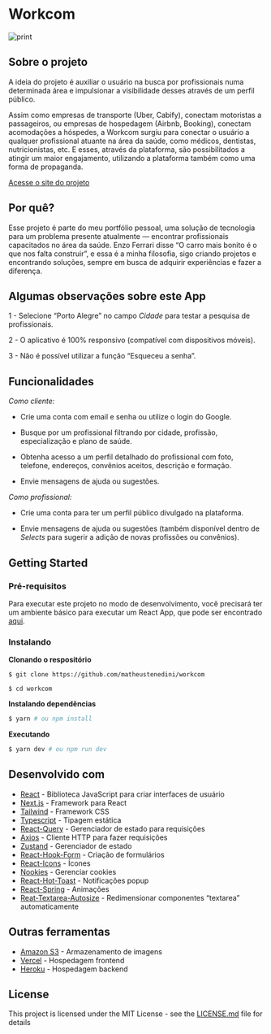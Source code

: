 # Workcom

![print](https://i.imgur.com/029m3Do.png)

## Sobre o projeto 

A ideia do projeto é auxiliar o usuário na busca por profissionais numa determinada área e impulsionar a visibilidade desses através de um perfil público.

Assim como empresas de transporte (Uber, Cabify), conectam motoristas a passageiros, ou empresas de hospedagem (Airbnb, Booking), conectam acomodações a hóspedes, a Workcom surgiu para conectar o usuário a qualquer profissional atuante na área da saúde, como médicos, dentistas, nutricionistas, etc. E esses, através da plataforma, são possibilitados a atingir um maior engajamento, utilizando a plataforma também como uma forma de propaganda.

[Acesse o site do projeto](https://workcom.vercel.app)

## Por quê?

Esse projeto é parte do meu portfólio pessoal, uma solução de tecnologia para um problema presente atualmente — encontrar profissionais capacitados no área da saúde. Enzo Ferrari disse “O carro mais bonito é o que nos falta construir”, e essa é a minha filosofia, sigo criando projetos e encontrando soluções, sempre em busca de adquirir experiências e fazer a diferença. 

## Algumas observações sobre este App


1 - Selecione “Porto Alegre” no campo _Cidade_ para testar a pesquisa de profissionais.

2 - O aplicativo é 100% responsivo (compatível com dispositivos móveis).

3 - Não é possível utilizar a função “Esqueceu a senha”.

## Funcionalidades

_Como cliente:_

  - Crie uma conta com email e senha ou utilize o login do Google.

  - Busque por um profissional filtrando por cidade, profissão, especialização e plano de saúde.

  - Obtenha acesso a um perfil detalhado do profissional com foto, telefone, endereços, convênios aceitos, descrição e formação.

  - Envie mensagens de ajuda ou sugestões.

_Como profissional:_

  - Crie uma conta para ter um perfil público divulgado na plataforma.

  - Envie mensagens de ajuda ou sugestões (também disponível dentro de _Selects_ para sugerir a adição de novas profissões ou convênios).

## Getting Started  

### Pré-requisitos

Para executar este projeto no modo de desenvolvimento, você precisará ter um ambiente básico para executar um React App, que pode ser encontrado [aqui](https://learn.microsoft.com/en-us/windows/dev-environment/javascript/react-on-windows#prerequisites).

### Instalando 

**Clonando o respositório**

```
$ git clone https://github.com/matheustenedini/workcom

$ cd workcom
```

**Instalando dependências**

```bash
$ yarn # ou npm install
```

**Executando**

```bash
$ yarn dev # ou npm run dev
```

## Desenvolvido com

- [React](https://pt-br.reactjs.org) - Biblioteca JavaScript para criar interfaces de usuário
- [Next.js](https://nextjs.org/) - Framework para React
- [Tailwind](https://tailwindcss.com/) - Framework CSS
- [Typescript](https://typescriptlang.org/) - Tipagem estática
- [React-Query](https://tanstack.com/query/v4) - Gerenciador de estado para requisições
- [Axios](https://axios-http.com/) - Cliente HTTP para fazer requisições
- [Zustand](https://github.com/pmndrs/zustand) - Gerenciador de estado
- [React-Hook-Form](https://react-hook-form.com/) - Criação de formulários
- [React-Icons](https://react-icons.github.io/react-icons/) - Ícones
- [Nookies](https://github.com/maticzav/nookies) - Gerenciar cookies
- [React-Hot-Toast](https://react-hot-toast.com/) - Notificações popup
- [React-Spring](https://react-spring.dev/) - Animações
- [Reat-Textarea-Autosize](https://github.com/Andarist/react-textarea-autosize) - Redimensionar componentes “textarea” automaticamente

## Outras ferramentas

- [Amazon S3](https://aws.amazon.com/pt/s3/) - Armazenamento de imagens
- [Vercel](https://vercel.com/) - Hospedagem frontend
- [Heroku](https://www.heroku.com/) - Hospedagem backend

## License

This project is licensed under the MIT License - see the [LICENSE.md](https://github.com/matheustenedini/workcom/blob/master/LICENSE.md) file for details
